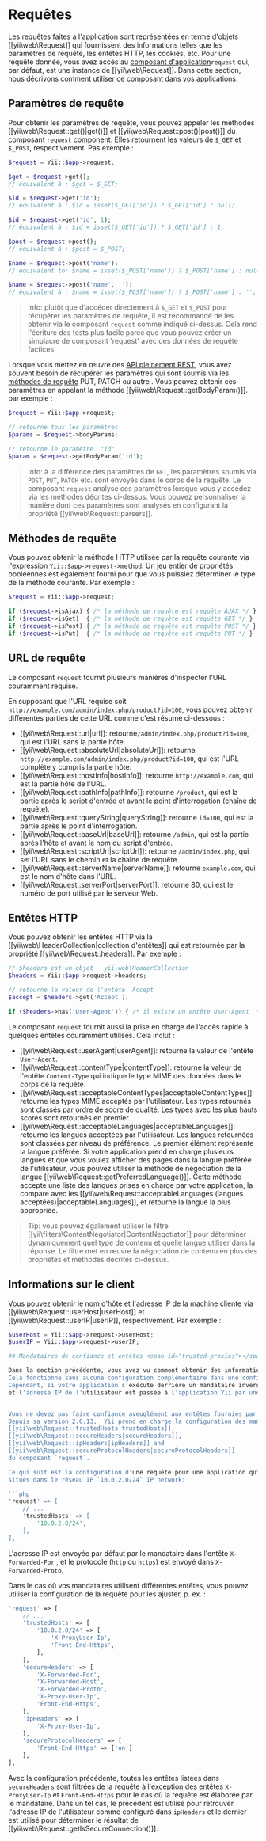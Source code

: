 Requêtes
========

Les requêtes faites à l'application sont représentées en terme d'objets [[yii\web\Request]] qui fournissent des informations telles que les paramètres de requête, les entêtes HTTP, les cookies, etc. 
Pour une requête donnée, vous avez accès au [composant d'application](structure-application-components.md)`request` qui, par défaut,  est une instance de [[yii\web\Request]]. 
Dans cette section, nous décrivons comment utiliser ce composant dans vos applications.



## Paramètres de requête <span id="request-parameters"></span>

Pour obtenir les paramètres de requête, vous pouvez appeler les méthodes  [[yii\web\Request::get()|get()]] et [[yii\web\Request::post()|post()]] du composant `request` component. 
Elles retournent les valeurs de `$_GET` et `$_POST`, respectivement. Pas exemple :

```php
$request = Yii::$app->request;

$get = $request->get(); 
// équivalent à : $get = $_GET;

$id = $request->get('id');   
// équivalent à : $id = isset($_GET['id']) ? $_GET['id'] : null;

$id = $request->get('id', 1);   
// équivalent à : $id = isset($_GET['id']) ? $_GET['id'] : 1;

$post = $request->post(); 
// équivalent à : $post = $_POST;

$name = $request->post('name');   
// equivalent to: $name = isset($_POST['name']) ? $_POST['name'] : null;

$name = $request->post('name', '');   
// équivalent à : $name = isset($_POST['name']) ? $_POST['name'] : '';
```

> Info: plutôt que d'accéder directement à `$_GET` et `$_POST` pour récupérer les paramètres de requête, il est recommandé de les obtenir via le composant `request` comme indiqué ci-dessus. 
Cela rend l'écriture des tests plus facile parce que vous pouvez créer un simulacre de composant 'request' avec des données de requête factices.  


Lorsque vous mettez en œuvre des [API pleinement REST](rest-quick-start.md), vous avez souvent besoin de récupérer les paramètres qui sont soumis via les [méthodes de requête](#request-methods) PUT, PATCH ou autre . 
Vous pouvez obtenir ces paramètres en appelant la méthode [[yii\web\Request::getBodyParam()]]. par exemple : 


```php
$request = Yii::$app->request;

// retourne tous les paramètres
$params = $request->bodyParams;

// retourne le paramètre  "id"
$param = $request->getBodyParam('id');
```

> Info: à la différence des paramètres  de `GET`, les paramètres soumis via `POST`, `PUT`, `PATCH` etc. sont envoyés dans le corps de la requête. 
Le composant `request` analyse ces paramètres lorsque vous y accédez via les méthodes décrites ci-dessus. 
Vous pouvez personnaliser la manière dont ces paramètres sont analysés en configurant la propriété [[yii\web\Request::parsers]].
  

## Méthodes de requête <span id="request-methods"></span>

Vous pouvez obtenir la méthode HTTP utilisée par la requête courante via l'expression `Yii::$app->request->method`. 
Un jeu entier de propriétés booléennes est également fourni pour que vous puissiez déterminer le type de la méthode courante. Par exemple :


```php
$request = Yii::$app->request;

if ($request->isAjax) { /* la méthode de requête est requête AJAX */ }
if ($request->isGet)  { /* la méthode de requête est requête GET */ }
if ($request->isPost) { /* la méthode de requête est requête POST */ }
if ($request->isPut)  { /* la méthode de requête est requête PUT */ }
```

## URL de requête <span id="request-urls"></span>

Le composant `request` fournit plusieurs manières d'inspecter l'URL couramment requise.

En supposant que l'URL requise soit `http://example.com/admin/index.php/product?id=100`, vous pouvez obtenir différentes parties de cette URL comme c'est résumé ci-dessous :


* [[yii\web\Request::url|url]]: retourne`/admin/index.php/product?id=100`, qui est l'URL sans la partie hôte. 
* [[yii\web\Request::absoluteUrl|absoluteUrl]]: retourne `http://example.com/admin/index.php/product?id=100`, qui est l'URL complète y compris la partie hôte.
* [[yii\web\Request::hostInfo|hostInfo]]: retourne `http://example.com`, qui est la partie hôte de l'URL.
* [[yii\web\Request::pathInfo|pathInfo]]: retourne `/product`, qui est la partie après le script d'entrée 
et avant le point d'interrogation (chaîne de requête).
* [[yii\web\Request::queryString|queryString]]: retourne `id=100`, qui est la partie après le point d'interrogation.
* [[yii\web\Request::baseUrl|baseUrl]]: retourne `/admin`, qui est la partie après l'hôte 
et avant le nom du script d'entrée. 
* [[yii\web\Request::scriptUrl|scriptUrl]]: retourne `/admin/index.php`, qui set l'URL sans le chemin et la chaîne de requête. 
* [[yii\web\Request::serverName|serverName]]: retourne `example.com`, qui est le nom d'hôte dans l'URL.
* [[yii\web\Request::serverPort|serverPort]]: retourne 80, qui est le numéro de port utilisé par le serveur  Web.



## Entêtes HTTP  <span id="http-headers"></span> 

Vous pouvez obtenir les entêtes HTTP via la [[yii\web\HeaderCollection|collection d'entêtes]] qui est retournée par la propriété [[yii\web\Request::headers]]. Par exemple :

```php
// $headers est un objet   yii\web\HeaderCollection 
$headers = Yii::$app->request->headers;

// retourne la valeur de l'entête  Accept
$accept = $headers->get('Accept');

if ($headers->has('User-Agent')) { /* il existe un entête User-Agent  */ }
```


Le composant `request` fournit aussi la prise en charge de l'accès rapide à quelques entêtes couramment utilisés. Cela inclut :

* [[yii\web\Request::userAgent|userAgent]]: retourne la valeur de l'entête  `User-Agent`.
* [[yii\web\Request::contentType|contentType]]: retourne la valeur de l'entête `Content-Type` qui indique le type MIME des données dans le corps de la requête. 
* [[yii\web\Request::acceptableContentTypes|acceptableContentTypes]]: retourne les types MIME acceptés par l'utilisateur. 
Les types retournés sont classés par ordre de score de qualité. Les types avec les plus hauts scores sont retournés en premier. 
* [[yii\web\Request::acceptableLanguages|acceptableLanguages]]: retourne les langues acceptées par l'utilisateur.
Les langues retournées sont classées par niveau de préférence. 
Le premier élément représente la langue préférée. Si votre application prend en charge plusieurs langues et que vous voulez afficher des pages dans la langue préférée de l'utilisateur, vous pouvez utiliser la méthode de négociation de la langue [[yii\web\Request::getPreferredLanguage()]].
Cette méthode accepte une liste des langues prises en charge par votre application, la compare avec les [[yii\web\Request::acceptableLanguages (langues acceptées)|acceptableLanguages]],
 et retourne la langue la plus appropriée. 


> Tip: vous pouvez également utiliser le filtre [[yii\filters\ContentNegotiator|ContentNegotiator]] pour déterminer dynamiquement quel type de contenu 
et quelle langue utiliser dans la réponse. 
Le filtre met en œuvre la négociation de contenu en plus des propriétés 
et  méthodes décrites ci-dessus. 



## Informations sur le client <span id="client-information"></span>

Vous pouvez obtenir le nom d'hôte et l'adresse IP de la machine cliente via  [[yii\web\Request::userHost|userHost]] 
et [[yii\web\Request::userIP|userIP]], respectivement. 
Par exemple :


```php
$userHost = Yii::$app->request->userHost;
$userIP = Yii::$app->request->userIP;

## Mandataires de confiance et entêtes <span id="trusted-proxies"></span>

Dans la section précédente, vous avez vu comment obtenir des informations sur l'utilisateur comme le nom d'hôte et l'adresse IP.
Cela fonctionne sans aucune configuration complémentaire dans une configuration normale dans laquelle une unique serveur Web est utilisé pour servir le site.
Cependant, si votre application s'exécute derrière un mandataire inverse, vous devez compléter la configuration pour retrouver ces informations car le client direct est désormais le mandataire 
et l'adresse IP de l'utilisateur est passée à l'application Yii par une entête établie par le mandataire. 


Vous ne devez pas faire confiance aveuglément aux entêtes fournies par un mandataire sauf si vous faites explicitement confiance à ce mandataire.
Depuis sa version 2.0.13,  Yii prend en charge la configuration des mandataires de confiance via les propriétés 
[[yii\web\Request::trustedHosts|trustedHosts]],
[[yii\web\Request::secureHeaders|secureHeaders]], 
[[yii\web\Request::ipHeaders|ipHeaders]] and
[[yii\web\Request::secureProtocolHeaders|secureProtocolHeaders]]
du composant `request`.

Ce qui suit est la configuration d'une requête pour une application qui s'exécute derrière une tableau de mandataires inverses 
situés dans le réseau IP `10.0.2.0/24` IP network:

```php
'request' => [
    // ...
    'trustedHosts' => [
        '10.0.2.0/24',
    ],
],
```

L'adresse IP est envoyée par défaut par le mandataire dans l'entête `X-Forwarded-For` , et le protocole (`http` ou `https`) est envoyé dans `X-Forwarded-Proto`.

Dans le cas où vos mandataires utilisent différentes entêtes, vous pouvez utiliser la configuration de la requête  pour les ajuster, p. ex. :

```php
'request' => [
    // ...
    'trustedHosts' => [
        '10.0.2.0/24' => [
            'X-ProxyUser-Ip',
            'Front-End-Https',
        ],
    ],
    'secureHeaders' => [
        'X-Forwarded-For',
        'X-Forwarded-Host',
        'X-Forwarded-Proto',
        'X-Proxy-User-Ip',
        'Front-End-Https',
    ],
    'ipHeaders' => [
        'X-Proxy-User-Ip',
    ],
    'secureProtocolHeaders' => [
        'Front-End-Https' => ['on']
    ],
],
```

Avec la configuration précédente, toutes les entêtes listées dans  `secureHeaders` sont filtrées de la requête à l'exception des entêtes `X-ProxyUser-Ip` et `Front-End-Https` pour le cas où la requête est élaborée par le mandataire.
Dans un tel cas, le précédent est utilisé pour retrouver l'adresse IP de l'utilisateur comme configuré dans  `ipHeaders` et le dernier est utilisé pour déterminer le résultat de [[yii\web\Request::getIsSecureConnection()]].

```
